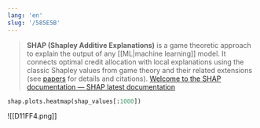 ```yaml
---
lang: 'en'
slug: '/585E5B'
---
```


> **SHAP (Shapley Additive Explanations)** is a game theoretic approach to explain the output of any [[ML|machine learning]] model. It connects optimal credit allocation with local explanations using the classic Shapley values from game theory and their related extensions (see [papers](https://github.com/slundberg/shap#citations) for details and citations). [Welcome to the SHAP documentation — SHAP latest documentation](https://shap.readthedocs.io/en/latest/)

```python
shap.plots.heatmap(shap_values[:1000])
```

![[D11FF4.png]]
